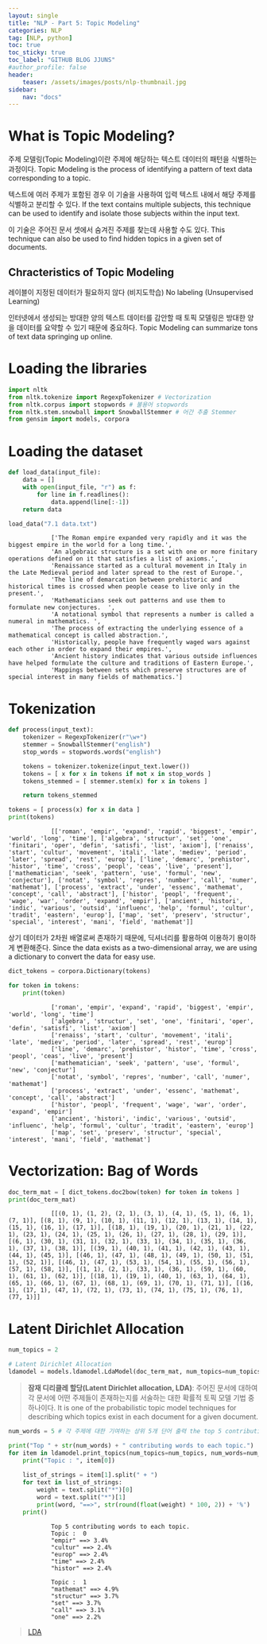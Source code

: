 ```yaml
---
layout: single
title: "NLP - Part 5: Topic Modeling"
categories: NLP
tag: [NLP, python]
toc: true
toc_sticky: true
toc_label: "GITHUB BLOG JJUNS"
#author_profile: false
header:
    teaser: /assets/images/posts/nlp-thumbnail.jpg
sidebar:
    nav: "docs"
---
```


# What is Topic Modeling?
주제 모델링(Topic Modeling)이란 주제에 해당하는 텍스트 데이터의 패턴을 식별하는 과정이다. Topic Modeling is the process of identifying a pattern of text data corresponding to a topic.

텍스트에 여러 주제가 포함된 경우 이 기술을 사용하여 입력 텍스트 내에서 해당 주제를 식별하고 분리할 수 있다. If the text contains multiple subjects, this technique can be used to identify and isolate those subjects within the input text.

이 기술은 주어진 문서 셋에서 숨겨진 주제를 찾는데 사용할 수도 있다. This technique can also be used to find hidden topics in a given set of documents.

## Chracteristics of Topic Modeling
레이블이 지정된 데이터가 필요하지 않다 (비지도학습) No labeling (Unsupervised Learning)

인터넷에서 생성되는 방대한 양의 텍스트 데이터를 감안할 때 토픽 모델링은 방대한 양을 데이터를 요약할 수 있기 때문에 중요하다. Topic Modeling can summarize tons of text data springing up online. 


# Loading the libraries
```python
import nltk
from nltk.tokenize import RegexpTokenizer # Vectorization
from nltk.corpus import stopwords # 불용어 stopwords
from nltk.stem.snowball import SnowballStemmer # 어간 추출 Stemmer
from gensim import models, corpora
```

# Loading the dataset
```python
def load_data(input_file):
    data = []
    with open(input_file, "r") as f:
        for line in f.readlines():
            data.append(line[:-1])
    return data
```

```python
load_data("7.1 data.txt")
```

                ['The Roman empire expanded very rapidly and it was the biggest empire in the world for a long time.',
                'An algebraic structure is a set with one or more finitary operations defined on it that satisfies a list of axioms.',
                'Renaissance started as a cultural movement in Italy in the Late Medieval period and later spread to the rest of Europe.',
                'The line of demarcation between prehistoric and historical times is crossed when people cease to live only in the present.',
                'Mathematicians seek out patterns and use them to formulate new conjectures.  ',
                'A notational symbol that represents a number is called a numeral in mathematics. ',
                'The process of extracting the underlying essence of a mathematical concept is called abstraction.',
                'Historically, people have frequently waged wars against each other in order to expand their empires.',
                'Ancient history indicates that various outside influences have helped formulate the culture and traditions of Eastern Europe.',
                'Mappings between sets which preserve structures are of special interest in many fields of mathematics.']


# Tokenization

```python
def process(input_text):
    tokenizer = RegexpTokenizer(r"\w+")
    stemmer = SnowballStemmer("english")
    stop_words = stopwords.words("english")

    tokens = tokenizer.tokenize(input_text.lower())
    tokens = [ x for x in tokens if not x in stop_words ]
    tokens_stemmed = [ stemmer.stem(x) for x in tokens ]

    return tokens_stemmed
```

```python
tokens = [ process(x) for x in data ]
print(tokens)
```


                [['roman', 'empir', 'expand', 'rapid', 'biggest', 'empir', 'world', 'long', 'time'], ['algebra', 'structur', 'set', 'one', 'finitari', 'oper', 'defin', 'satisfi', 'list', 'axiom'], ['renaiss', 'start', 'cultur', 'movement', 'itali', 'late', 'mediev', 'period', 'later', 'spread', 'rest', 'europ'], ['line', 'demarc', 'prehistor', 'histor', 'time', 'cross', 'peopl', 'ceas', 'live', 'present'], ['mathematician', 'seek', 'pattern', 'use', 'formul', 'new', 'conjectur'], ['notat', 'symbol', 'repres', 'number', 'call', 'numer', 'mathemat'], ['process', 'extract', 'under', 'essenc', 'mathemat', 'concept', 'call', 'abstract'], ['histor', 'peopl', 'frequent', 'wage', 'war', 'order', 'expand', 'empir'], ['ancient', 'histori', 'indic', 'various', 'outsid', 'influenc', 'help', 'formul', 'cultur', 'tradit', 'eastern', 'europ'], ['map', 'set', 'preserv', 'structur', 'special', 'interest', 'mani', 'field', 'mathemat']]


상기 데이터가 2차원 배열로써 존재하기 때문에, 딕셔너리를 활용하여 이용하기 용이하게 변환해준다. Since the data exists as a two-dimensional array, we are using a dictionary to convert the data for easy use.

```python
dict_tokens = corpora.Dictionary(tokens)

for token in tokens:
    print(token)
```


                ['roman', 'empir', 'expand', 'rapid', 'biggest', 'empir', 'world', 'long', 'time']
                ['algebra', 'structur', 'set', 'one', 'finitari', 'oper', 'defin', 'satisfi', 'list', 'axiom']
                ['renaiss', 'start', 'cultur', 'movement', 'itali', 'late', 'mediev', 'period', 'later', 'spread', 'rest', 'europ']
                ['line', 'demarc', 'prehistor', 'histor', 'time', 'cross', 'peopl', 'ceas', 'live', 'present']
                ['mathematician', 'seek', 'pattern', 'use', 'formul', 'new', 'conjectur']
                ['notat', 'symbol', 'repres', 'number', 'call', 'numer', 'mathemat']
                ['process', 'extract', 'under', 'essenc', 'mathemat', 'concept', 'call', 'abstract']
                ['histor', 'peopl', 'frequent', 'wage', 'war', 'order', 'expand', 'empir']
                ['ancient', 'histori', 'indic', 'various', 'outsid', 'influenc', 'help', 'formul', 'cultur', 'tradit', 'eastern', 'europ']
                ['map', 'set', 'preserv', 'structur', 'special', 'interest', 'mani', 'field', 'mathemat']

# Vectorization: Bag of Words

```python
doc_term_mat = [ dict_tokens.doc2bow(token) for token in tokens ]
print(doc_term_mat)
```


                [[(0, 1), (1, 2), (2, 1), (3, 1), (4, 1), (5, 1), (6, 1), (7, 1)], [(8, 1), (9, 1), (10, 1), (11, 1), (12, 1), (13, 1), (14, 1), (15, 1), (16, 1), (17, 1)], [(18, 1), (19, 1), (20, 1), (21, 1), (22, 1), (23, 1), (24, 1), (25, 1), (26, 1), (27, 1), (28, 1), (29, 1)], [(6, 1), (30, 1), (31, 1), (32, 1), (33, 1), (34, 1), (35, 1), (36, 1), (37, 1), (38, 1)], [(39, 1), (40, 1), (41, 1), (42, 1), (43, 1), (44, 1), (45, 1)], [(46, 1), (47, 1), (48, 1), (49, 1), (50, 1), (51, 1), (52, 1)], [(46, 1), (47, 1), (53, 1), (54, 1), (55, 1), (56, 1), (57, 1), (58, 1)], [(1, 1), (2, 1), (33, 1), (36, 1), (59, 1), (60, 1), (61, 1), (62, 1)], [(18, 1), (19, 1), (40, 1), (63, 1), (64, 1), (65, 1), (66, 1), (67, 1), (68, 1), (69, 1), (70, 1), (71, 1)], [(16, 1), (17, 1), (47, 1), (72, 1), (73, 1), (74, 1), (75, 1), (76, 1), (77, 1)]]


# Latent Dirichlet Allocation
```python
num_topics = 2

# Latent Dirichlet Allocation
ldamodel = models.ldamodel.LdaModel(doc_term_mat, num_topics=num_topics, id2word=dict_tokens, passes=25)
```

> **잠재 디리클레 할당(Latent Dirichlet allocation, LDA)**: 주어진 문서에 대하여 각 문서에 어떤 주제들이 존재하는지를 서술하는 대한 확률적 토픽 모델 기법 중 하나이다. It is one of the probabilistic topic model techniques for describing which topics exist in each document for a given document.


```python
num_words = 5 # 각 주제에 대한 기여하는 상위 5개 단어 출력 the top 5 contributing words to each topic

print("Top " + str(num_words) + " contributing words to each topic.")
for item in ldamodel.print_topics(num_topics=num_topics, num_words=num_words):
    print("Topic : ", item[0])
    
    list_of_strings = item[1].split(" + ")
    for text in list_of_strings:
        weight = text.split("*")[0]
        word = text.split("*")[1]
        print(word, "==>", str(round(float(weight) * 100, 2)) + '%')
    print()
```

                Top 5 contributing words to each topic.
                Topic :  0
                "empir" ==> 3.4%
                "cultur" ==> 2.4%
                "europ" ==> 2.4%
                "time" ==> 2.4%
                "histor" ==> 2.4%

                Topic :  1
                "mathemat" ==> 4.9%
                "structur" ==> 3.7%
                "set" ==> 3.7%
                "call" ==> 3.1%
                "one" ==> 2.2%


> [LDA](https://wikidocs.net/30708)